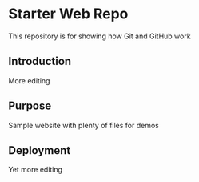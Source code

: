 # Starter Web Repo

This repository is for showing how Git and GitHub work

## Introduction
More editing


## Purpose

Sample website with plenty of files for demos

## Deployment

Yet more editing